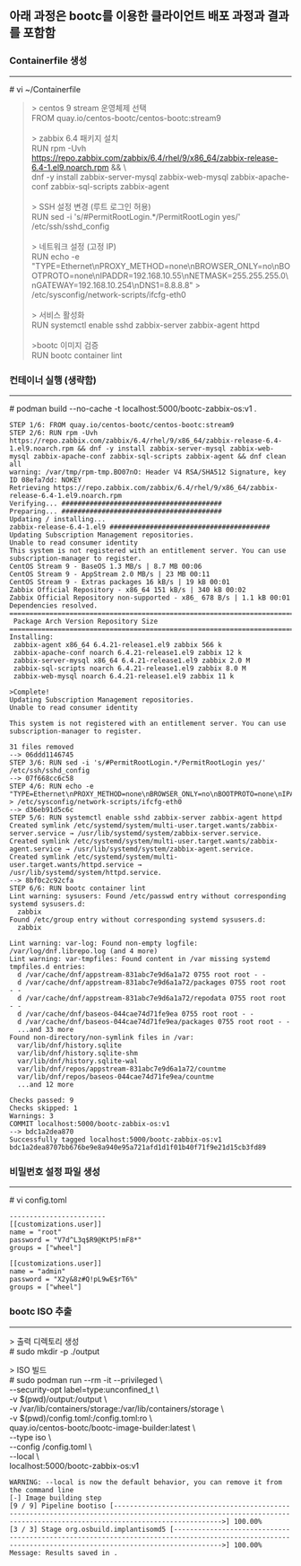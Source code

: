 ## 아래 과정은 bootc를 이용한 클라이언트 배포 과정과 결과를 포함함  

### Containerfile 생성
---
\# vi ~/Containerfile
> \> centos 9 stream 운영체제 선택   
FROM quay.io/centos-bootc/centos-bootc:stream9<br><br>
> \> zabbix 6.4 패키지 설치<br>
RUN rpm -Uvh https://repo.zabbix.com/zabbix/6.4/rhel/9/x86_64/zabbix-release-6.4-1.el9.noarch.rpm && \\<br>
dnf -y install zabbix-server-mysql zabbix-web-mysql zabbix-apache-conf zabbix-sql-scripts zabbix-agent<br><br>
> \> SSH 설정 변경 (루트 로그인 허용)<br>
RUN sed -i 's/#PermitRootLogin.*/PermitRootLogin yes/' /etc/ssh/sshd_config<br><br>
> \> 네트워크 설정 (고정 IP)<br>
RUN echo -e "TYPE=Ethernet\nPROXY_METHOD=none\nBROWSER_ONLY=no\nBOOTPROTO=none\nIPADDR=192.168.10.55\nNETMASK=255.255.255.0\nGATEWAY=192.168.10.254\nDNS1=8.8.8.8" > /etc/sysconfig/network-scripts/ifcfg-eth0<br><br>
> \> 서비스 활성화<br>
RUN systemctl enable sshd zabbix-server zabbix-agent httpd<br><br>
> \>bootc 이미지 검증<br>
RUN bootc container lint

###  컨테이너 실행 (생략함)
---
\# podman build --no-cache -t localhost:5000/bootc-zabbix-os:v1 .
```
STEP 1/6: FROM quay.io/centos-bootc/centos-bootc:stream9
STEP 2/6: RUN rpm -Uvh https://repo.zabbix.com/zabbix/6.4/rhel/9/x86_64/zabbix-release-6.4-1.el9.noarch.rpm && dnf -y install zabbix-server-mysql zabbix-web-mysql zabbix-apache-conf zabbix-sql-scripts zabbix-agent && dnf clean all
warning: /var/tmp/rpm-tmp.BO07nO: Header V4 RSA/SHA512 Signature, key ID 08efa7dd: NOKEY
Retrieving https://repo.zabbix.com/zabbix/6.4/rhel/9/x86_64/zabbix-release-6.4-1.el9.noarch.rpm
Verifying... ########################################
Preparing... ########################################
Updating / installing...
zabbix-release-6.4-1.el9 ########################################
Updating Subscription Management repositories.
Unable to read consumer identity
This system is not registered with an entitlement server. You can use subscription-manager to register.
CentOS Stream 9 - BaseOS 1.3 MB/s | 8.7 MB 00:06
CentOS Stream 9 - AppStream 2.0 MB/s | 23 MB 00:11
CentOS Stream 9 - Extras packages 16 kB/s | 19 kB 00:01
Zabbix Official Repository - x86_64 151 kB/s | 340 kB 00:02
Zabbix Official Repository non-supported - x86_ 678 B/s | 1.1 kB 00:01
Dependencies resolved.
================================================================================
 Package Arch Version Repository Size
================================================================================
Installing:
 zabbix-agent x86_64 6.4.21-release1.el9 zabbix 566 k
 zabbix-apache-conf noarch 6.4.21-release1.el9 zabbix 12 k
 zabbix-server-mysql x86_64 6.4.21-release1.el9 zabbix 2.0 M
 zabbix-sql-scripts noarch 6.4.21-release1.el9 zabbix 8.0 M
 zabbix-web-mysql noarch 6.4.21-release1.el9 zabbix 11 k

>Complete!
Updating Subscription Management repositories.
Unable to read consumer identity

This system is not registered with an entitlement server. You can use subscription-manager to register.

31 files removed
--> 06ddd1146745
STEP 3/6: RUN sed -i 's/#PermitRootLogin.*/PermitRootLogin yes/' /etc/ssh/sshd_config
--> 07f668cc6c58
STEP 4/6: RUN echo -e "TYPE=Ethernet\nPROXY_METHOD=none\nBROWSER_ONLY=no\nBOOTPROTO=none\nIPADDR=192.168.10.55\nNETMASK=255.255.255.0\nGATEWAY=192.168.10.254\nDNS1=8.8.8.8" > /etc/sysconfig/network-scripts/ifcfg-eth0
--> d36eb91d5c6c
STEP 5/6: RUN systemctl enable sshd zabbix-server zabbix-agent httpd
Created symlink /etc/systemd/system/multi-user.target.wants/zabbix-server.service → /usr/lib/systemd/system/zabbix-server.service.
Created symlink /etc/systemd/system/multi-user.target.wants/zabbix-agent.service → /usr/lib/systemd/system/zabbix-agent.service.
Created symlink /etc/systemd/system/multi-user.target.wants/httpd.service → /usr/lib/systemd/system/httpd.service.
--> 8bf0c2c92cfa
STEP 6/6: RUN bootc container lint
Lint warning: sysusers: Found /etc/passwd entry without corresponding systemd sysusers.d:
  zabbix
Found /etc/group entry without corresponding systemd sysusers.d:
  zabbix

Lint warning: var-log: Found non-empty logfile: /var/log/dnf.librepo.log (and 4 more)
Lint warning: var-tmpfiles: Found content in /var missing systemd tmpfiles.d entries:
  d /var/cache/dnf/appstream-831abc7e9d6a1a72 0755 root root - -
  d /var/cache/dnf/appstream-831abc7e9d6a1a72/packages 0755 root root - -
  d /var/cache/dnf/appstream-831abc7e9d6a1a72/repodata 0755 root root - -
  d /var/cache/dnf/baseos-044cae74d71fe9ea 0755 root root - -
  d /var/cache/dnf/baseos-044cae74d71fe9ea/packages 0755 root root - -
  ...and 33 more
Found non-directory/non-symlink files in /var:
  var/lib/dnf/history.sqlite
  var/lib/dnf/history.sqlite-shm
  var/lib/dnf/history.sqlite-wal
  var/lib/dnf/repos/appstream-831abc7e9d6a1a72/countme
  var/lib/dnf/repos/baseos-044cae74d71fe9ea/countme
  ...and 12 more

Checks passed: 9
Checks skipped: 1
Warnings: 3
COMMIT localhost:5000/bootc-zabbix-os:v1
--> bdc1a2dea870
Successfully tagged localhost:5000/bootc-zabbix-os:v1
bdc1a2dea8707bb676be9e8a940e95a721afd1d1f01b40f71f9e21d15cb3fd89
```




### 비밀번호 설정 파일 생성
---
\# vi config.toml
```
------------------------
[[customizations.user]]
name = "root"
password = "V7d^L3q$R9@KtP5!mF8*"
groups = ["wheel"]

[[customizations.user]]
name = "admin"
password = "X2y&8z#Q!pL9wE$rT6%"
groups = ["wheel"]
```


### bootc ISO 추출
---

\> 출력 디렉토리 생성  
\# sudo mkdir -p ./output

\> ISO 빌드  
\# sudo podman run --rm -it --privileged \\  
  --security-opt label=type:unconfined_t \\  
  -v \$(pwd)/output:/output \\  
  -v /var/lib/containers/storage:/var/lib/containers/storage \\  
  -v \$(pwd)/config.toml:/config.toml:ro \\    
  quay.io/centos-bootc/bootc-image-builder:latest \\    
  --type iso \\  
  --config /config.toml \\  
  --local \\  
  localhost:5000/bootc-zabbix-os:v1


```
WARNING: --local is now the default behavior, you can remove it from the command line
[-] Image building step
[9 / 9] Pipeline bootiso [----------------------------------------------------------------------------------------------------------------------------------------------------------------------->] 100.00%
[3 / 3] Stage org.osbuild.implantisomd5 [-------------------------------------------------------------------------------------------------------------------------------------------------------->] 100.00%
Message: Results saved in .
```
